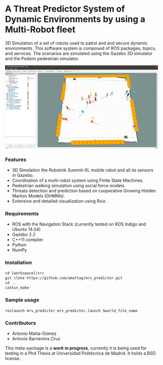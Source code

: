 # A Threat Predictor System of Dynamic Environments by using a Multi-Robot fleet
3D Simulation of a set of robots used to patrol and and secure dynamic environments.
This software system is composed of ROS packages, topics, and services. The scenarios are simulated using the Gazebo 3D 
simulator and the Pedsim pedestrian simulator.
<p align="center"> 
<img src=https://github.com/amattag/mrs_predictor/blob/master/images/Patrolling-02.png width=1000/>
</p>

### Features
- 3D Simulation the Robotnik Summit-XL mobile robot and all its sensors in Gazebo.
- Coordination of a multi-robot system using Finite State Machines.
- Pedestrian walking simulation using social force models.
- Threats detection and prediction based on cooperative Growing Hidden Markov Models (GHMMs).
- Extensive and detailed visualization using Rviz.

### Requirements
- ROS with the Navigation Stack (currently tested on ROS Indigo and Ubuntu 14.04)
- Gazebo 2.2
- C++11 compiler
- Python
- NumPy

### Installation
```
cd [workspace]/src
git clone https://github.com/amattag/mrs_predictor.git
cd ..
catkin_make
```
### Sample usage
```
roslaunch mrs_predictor mrs_predictor.launch $world_file_name
```
### Contributors
* Antonio Matta-Gómez
* Antonio Barrientos Cruz

This meta-package is a **work in progress**, currently it is being used for testing in a Phd Thesis at Universidad Politécnica de Madrid. It holds a BSD license.
